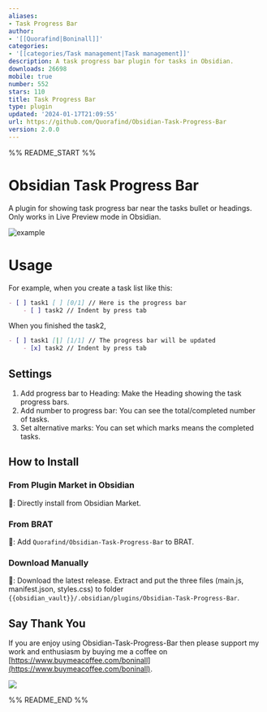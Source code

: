 ```yaml
---
aliases:
- Task Progress Bar
author:
- '[[Quorafind|Boninall]]'
categories:
- '[[categories/Task management|Task management]]'
description: A task progress bar plugin for tasks in Obsidian.
downloads: 26698
mobile: true
number: 552
stars: 110
title: Task Progress Bar
type: plugin
updated: '2024-01-17T21:09:55'
url: https://github.com/Quorafind/Obsidian-Task-Progress-Bar
version: 2.0.0
---
```


%% README_START %%

# Obsidian Task Progress Bar

A plugin for showing task progress bar near the tasks bullet or headings. Only works in Live Preview mode in Obsidian.

![example](https://raw.githubusercontent.com/Quorafind/Obsidian-Task-Progress-Bar/HEAD/media/example.gif)

# Usage

For example, when you create a task list like this:

```markdown
- [ ] task1 [ ] [0/1] // Here is the progress bar
	- [ ] task2 // Indent by press tab
```

When you finished the task2,

```markdown
- [ ] task1 [|] [1/1] // The progress bar will be updated
	- [x] task2 // Indent by press tab
```

## Settings

1. Add progress bar to Heading: Make the Heading showing the task progress bars.
2. Add number to progress bar: You can see the total/completed number of tasks.
3. Set alternative marks: You can set which marks means the completed tasks.

## How to Install

### From Plugin Market in Obsidian

💜: Directly install from Obsidian Market.

### From BRAT

🚗: Add `Quorafind/Obsidian-Task-Progress-Bar` to BRAT.

### Download Manually

🚚: Download the latest release. Extract and put the three files (main.js, manifest.json, styles.css) to
folder `{{obsidian_vault}}/.obsidian/plugins/Obsidian-Task-Progress-Bar`.

## Say Thank You

If you are enjoy using Obsidian-Task-Progress-Bar then please support my work and enthusiasm by buying me a coffee
on [https://www.buymeacoffee.com/boninall](https://www.buymeacoffee.com/boninall).

<a href="https://www.buymeacoffee.com/boninall"><img src="https://img.buymeacoffee.com/button-api/?text=Buy me a coffee&emoji=&slug=boninall&button_colour=6495ED&font_colour=ffffff&font_family=Lato&outline_colour=000000&coffee_colour=FFDD00"></a>


%% README_END %%